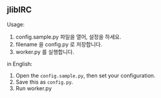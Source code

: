 jlibIRC
---

Usage:

1. config.sample.py 파일을 열어, 설정을 하세요.  
2. filename 을 config.py 로 저장합니다.
3. worker.py 를 실행합니다.


in English:

1. Open the `config.sample.py`, then set your configuration.
2. Save this as `config.py`.
3. Run worker.py


